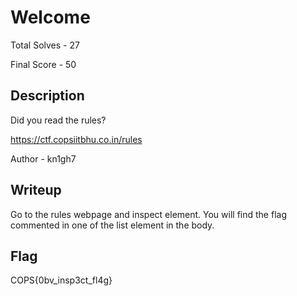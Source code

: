 # Welcome

Total Solves - 27

Final Score - 50

## Description

Did you read the rules?

https://ctf.copsiitbhu.co.in/rules

Author - kn1gh7

## Writeup

Go to the rules webpage and inspect element. You will find the flag commented in one of the list element in the body.

## Flag

COPS{0bv_insp3ct_fl4g}
